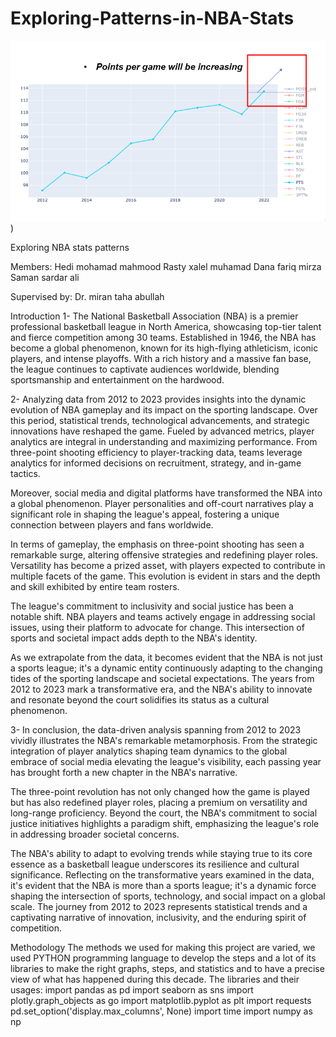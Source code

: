 # Exploring-Patterns-in-NBA-Stats

![Alt Text](https://raw.githubusercontent.com/K-relay/Exploring-Patterns-in-NBA-Stats/main/image.png))

Exploring NBA stats patterns


Members:
Hedi mohamad mahmood
Rasty xalel muhamad
Dana fariq mirza
Saman sardar ali

Supervised by:
Dr. miran taha abullah

Introduction
1- The National Basketball Association (NBA) is a premier professional basketball league in North America, showcasing top-tier talent and fierce competition among 30 teams. Established in 1946, the NBA has become a global phenomenon, known for its high-flying athleticism, iconic players, and intense playoffs. With a rich history and a massive fan base, the league continues to captivate audiences worldwide, blending sportsmanship and entertainment on the hardwood.

2- Analyzing data from 2012 to 2023 provides insights into the dynamic evolution of NBA gameplay and its impact on the sporting landscape. Over this period, statistical trends, technological advancements, and strategic innovations have reshaped the game. Fueled by advanced metrics, player analytics are integral in understanding and maximizing performance. From three-point shooting efficiency to player-tracking data, teams leverage analytics for informed decisions on recruitment, strategy, and in-game tactics.

Moreover, social media and digital platforms have transformed the NBA into a global phenomenon. Player personalities and off-court narratives play a significant role in shaping the league's appeal, fostering a unique connection between players and fans worldwide.

In terms of gameplay, the emphasis on three-point shooting has seen a remarkable surge, altering offensive strategies and redefining player roles. Versatility has become a prized asset, with players expected to contribute in multiple facets of the game. This evolution is evident in stars and the depth and skill exhibited by entire team rosters.

The league's commitment to inclusivity and social justice has been a notable shift. NBA players and teams actively engage in addressing social issues, using their platform to advocate for change. This intersection of sports and societal impact adds depth to the NBA's identity.

As we extrapolate from the data, it becomes evident that the NBA is not just a sports league; it's a dynamic entity continuously adapting to the changing tides of the sporting landscape and societal expectations. The years from 2012 to 2023 mark a transformative era, and the NBA's ability to innovate and resonate beyond the court solidifies its status as a cultural phenomenon.

3- In conclusion, the data-driven analysis spanning from 2012 to 2023 vividly illustrates the NBA's remarkable metamorphosis. From the strategic integration of player analytics shaping team dynamics to the global embrace of social media elevating the league's visibility, each passing year has brought forth a new chapter in the NBA's narrative.

The three-point revolution has not only changed how the game is played but has also redefined player roles, placing a premium on versatility and long-range proficiency. Beyond the court, the NBA's commitment to social justice initiatives highlights a paradigm shift, emphasizing the league's role in addressing broader societal concerns.

The NBA's ability to adapt to evolving trends while staying true to its core essence as a basketball league underscores its resilience and cultural significance. Reflecting on the transformative years examined in the data, it's evident that the NBA is more than a sports league; it's a dynamic force shaping the intersection of sports, technology, and social impact on a global scale. The journey from 2012 to 2023 represents statistical trends and a captivating narrative of innovation, inclusivity, and the enduring spirit of competition.



Methodology
The methods we used for making this project are varied, we used PYTHON programming language to develop the steps and a lot of its libraries to make the right graphs, steps, and statistics and to have a precise view of what has happened during this decade.
The libraries and their usages:
import pandas as pd
import seaborn as sns
import plotly.graph_objects as go
import matplotlib.pyplot as plt
import requests
pd.set_option('display.max_columns', None) 
import time
import numpy as np
